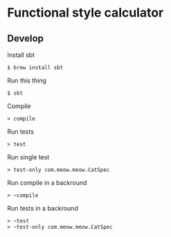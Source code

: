# Functional style calculator

## Develop

Install sbt

	$ brew install sbt

Run this thing

	$ sbt

Compile

	> compile

Run tests

	> test

Run single test

	> test-only com.meow.meow.CatSpec

Run compile in a backround

	> ~compile

Run tests in a backround

	> ~test
	> ~test-only com.meow.meow.CatSpec

	
